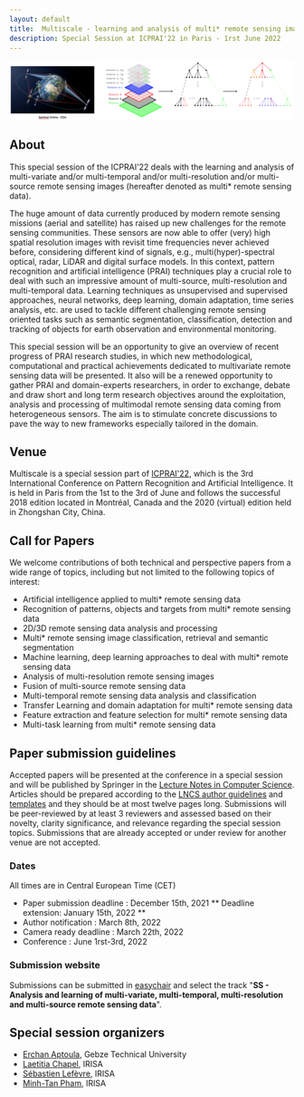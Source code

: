 ```yaml
---
layout: default
title:  Multiscale - learning and analysis of multi* remote sensing images
description: Special Session at ICPRAI'22 in Paris - 1rst June 2022
---
```


![Drag Racing](illustration_web2.png)

## About

This special session of the ICPRAI'22 deals with the learning and analysis of multi-variate and/or multi-temporal
and/or multi-resolution and/or multi-source remote sensing images (hereafter denoted as multi*
remote sensing data).

The huge amount of data currently produced by modern remote sensing missions (aerial and
satellite) has raised up new challenges for the remote sensing communities. These sensors are now
able to offer (very) high spatial resolution images with revisit time frequencies never achieved before,
considering different kind of signals, e.g., multi(hyper)-spectral optical, radar, LiDAR and digital surface
models. In this context, pattern recognition and artificial intelligence (PRAI) techniques play a crucial
role to deal with such an impressive amount of multi-source, multi-resolution and multi-temporal data.
Learning techniques as unsupervised and supervised approaches, neural networks, deep learning,
domain adaptation, time series analysis, etc. are used to tackle different challenging remote sensing
oriented tasks such as semantic segmentation, classification, detection and tracking of objects for earth
observation and environmental monitoring.

This special session will be an opportunity to give an overview of recent progress of PRAI
research studies, in which new methodological, computational and practical achievements dedicated
to multivariate remote sensing data will be presented. It also will be a renewed opportunity to gather
PRAI and domain-experts researchers, in order to exchange, debate and draw short and long term
research objectives around the exploitation, analysis and processing of multimodal remote sensing
data coming from heterogeneous sensors. The aim is to stimulate concrete discussions to pave the way
to new frameworks especially tailored in the domain.

## Venue
Multiscale is a special session part of [ICPRAI'22](https://icprai2022.sciencesconf.org/), which is the 3rd International Conference on Pattern Recognition and Artificial Intelligence. It is held in Paris from the 1st to the 3rd of June and follows the successful 2018 edition located in Montréal, Canada and the 2020 (virtual) edition held in Zhongshan City, China.

## Call for Papers

We welcome contributions of both technical and perspective papers from a wide range of topics, including but not limited to the following topics of interest: 
- Artificial intelligence applied to multi* remote sensing data
- Recognition of patterns, objects and targets from multi* remote sensing data
- 2D/3D remote sensing data analysis and processing
- Multi* remote sensing image classification, retrieval and semantic segmentation
- Machine learning, deep learning approaches to deal with multi* remote sensing data
- Analysis of multi-resolution remote sensing images
- Fusion of multi-source remote sensing data
- Multi-temporal remote sensing data analysis and classification
- Transfer Learning and domain adaptation for multi* remote sensing data
- Feature extraction and feature selection for multi* remote sensing data
- Multi-task learning from multi* remote sensing data

## Paper submission guidelines

Accepted papers will be presented at the conference in a special session and will be published by Springer in the [Lecture Notes in Computer Science](https://www.springer.com/gp/computer-science/lncs).
Articles should be prepared according to the [LNCS author guidelines](https://www.springer.com/fr/computer-science/lncs/conference-proceedings-guidelines) and [templates](ftp://ftp.springernature.com/cs-proceeding/llncs/llncs2e.zip) and they should be at most twelve pages long. 
Submissions will be peer-reviewed by at least 3 reviewers and assessed based on their novelty, clarity significance, and relevance regarding the special session topics. Submissions that are already accepted or under review for another venue are not accepted. 

### Dates
All times are in Central European Time (CET)
- Paper submission deadline : December 15th, 2021 ** Deadline extension: January 15th, 2022 **
- Author notification :	March 8th, 2022
- Camera ready deadline :	March 22th, 2022
- Conference : June 1rst-3rd, 2022

### Submission website
Submissions can be submitted in [easychair](https://easychair.org/my/conference?conf=icprai2022#) and select the track "**SS - Analysis and learning of multi-variate, multi-temporal, multi-resolution and multi-source remote sensing data**".

## Special session organizers
- [Erchan Aptoula](https://sites.google.com/view/erchan-aptoula/home?authuser=0), Gebze Technical University
- [Laetitia Chapel](https://people.irisa.fr/Laetitia.Chapel/), IRISA
- [Sébastien Lefèvre](https://people.irisa.fr/Sebastien.Lefevre/), IRISA
- [Minh-Tan Pham](https://sites.google.com/site/mtanpham89/), IRISA
 
